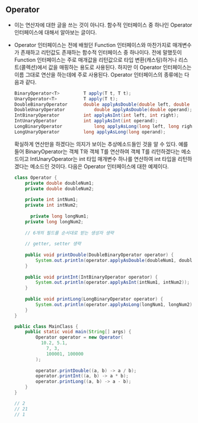 ## Operator

- 이는 연산자에 대한 글을 쓰는 것이 아니다.
  함수적 인터페이스 중 하나인 Operator 인터페이스에 대해서 알아보는 글이다.

- Operator 인터페이스는 전에 배웠던 Function 인터페이스와 마찬가지로 매개변수가 존재하고
  리턴값도 존재하는 함수적 인터페이스 중 하나이다.
  전에 말했듯이 Function 인터페이스는 주로 매개값을 리턴값으로 타입 변환(캐스팅)하거나
  리스트(콜렉션)에서 값을 매핑하는 용도로 사용된다.
  하지만 이 Operator 인터페이스는 이름 그대로 연산을 하는데에 주로 사용된다.
  Operator 인터페이스의 종류에는 다음과 같다.

  ```java
  BinaryOperator<T>			T apply(T t, T t);
  UnaryOperator<T>			T apply(T t);
  DoubleBinaryOperator		double applyAsDouble(double left, double right);
  DoubleUnaryOperator			double applyAsDouble(double operand);
  IntBinaryOperator			int applyAsInt(int left, int right);
  IntUnaryOperator			int applyAsInt(int operand);
  LongBinaryOperator			long applyAsLong(long left, long right);
  LongUnaryOperator			long applyAsLong(long operand);
  ```

  확실하게 연산만을 하겠다는 의지가 보이는 추상메소드들인 것을 알 수 있다.
  예를 들어 BinaryOperator<T>는 객체 T와 객체 T를 연산하여 객체 T를 리턴하겠다는 메소드이고
  IntUnaryOperator는 int 타입 매개변수 하나를 연산하여 int 타입을 리턴하겠다는 메소드인 것이다.
  다음은 Operator 인터페이스에 대한 예제이다.

  ```java
  class Operator {
      private double doubleNum1;
      private double doubleNum2;
      
      private int intNum1;
      private int intNum2;
      
     	private long longNum1;
      private long longNum2;
      
      // 6개의 필드를 순서대로 받는 생성자 생략
      
      // getter, setter 생략
      
      public void printDouble(DoubleBinaryOperator operator) {
          System.out.println(operator.applyAsDouble(doubleNum1, doubleNum2));
      }
      
      public void printInt(IntBinaryOperator operator) {
          System.out.println(operator.applyAsInt(intNum1, intNum2));
      }
      
      public void printLong(LongBinaryOperator operator) {
          System.out.println(operator.applyAsLong(longNum1, longNum2));
      }
  }
  
  public class MainClass {
      public static void main(String[] args) {
          Operator operator = new Operator(
          	10.2, 5.1,
              7, 3,
              100001, 100000
          );
          
          operator.printDouble((a, b) -> a / b);
          operator.printInt((a, b) -> a * b);
          operator.printLong((a, b) -> a - b);
      }
  }
  
  // 2
  // 21
  // 1
  ```

  